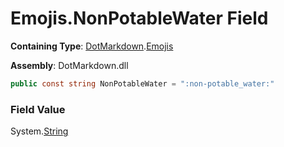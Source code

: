 # Emojis\.NonPotableWater Field

**Containing Type**: [DotMarkdown](../../README.md)\.[Emojis](../README.md)

**Assembly**: DotMarkdown\.dll

```csharp
public const string NonPotableWater = ":non-potable_water:"
```

### Field Value

System\.[String](https://docs.microsoft.com/en-us/dotnet/api/system.string)